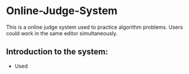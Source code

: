 # Online-Judge-System
This is a online judge system used to practice algorithm problems. Users could work in the same editor simultaneously.

## Introduction to the system:

* Used 
